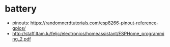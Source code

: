 # battery

- pinouts: https://randomnerdtutorials.com/esp8266-pinout-reference-gpios/
- http://staff.ltam.lu/feljc/electronics/homeassistant/ESPHome_programming_2.pdf
